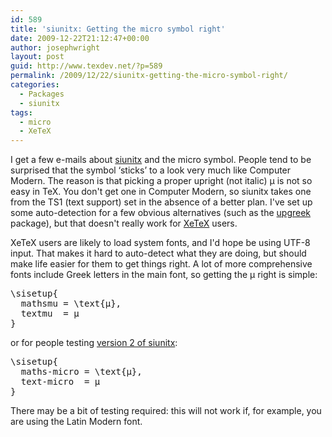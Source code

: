 ```yaml
---
id: 589
title: 'siunitx: Getting the micro symbol right'
date: 2009-12-22T21:12:47+00:00
author: josephwright
layout: post
guid: http://www.texdev.net/?p=589
permalink: /2009/12/22/siunitx-getting-the-micro-symbol-right/
categories:
  - Packages
  - siunitx
tags:
  - micro
  - XeTeX
---
```

I get a few e-mails about <a title="A comprehensive (SI) units package" href="http://tug.ctan.org/cgi-bin/ctanPackageInformation.py?id=siunitx">siunitx</a> and the micro symbol. People tend to be surprised that the symbol ‘sticks’ to a look very much like Computer Modern. The reason is that picking a proper upright (not italic) μ is not so easy in TeX. You don't get one in Computer Modern, so siunitx takes one from the TS1 (text support) set in the absence of a better plan. I've set up some auto-detection for a few obvious alternatives (such as the <a title="Upright Greek letters" href="http://tug.ctan.org/cgi-bin/ctanPackageInformation.py?id=upgreek">upgreek</a> package), but that doesn't really work for <a title="The XeTeX Typesetting System" href="http://scripts.sil.org/cms/scripts/page.php?site_id=nrsi&amp;id=XeTeX">XeTeX</a> users.

XeTeX users are likely to load system fonts, and I'd hope be using UTF-8 input. That makes it hard to auto-detect what they are doing, but should make life easier for them to get things right. A lot of more comprehensive fonts include Greek letters in the main font, so getting the μ right is simple:
<pre>\sisetup{
  mathsmu = \text{μ},
  textmu  = μ
}
</pre>
or for people testing <a href="http://developer.berlios.de/projects/siunitx/">version 2 of siunitx</a>:
<pre>\sisetup{
  maths-micro = \text{μ},
  text-micro  = μ
}
</pre>
There may be a bit of testing required: this will not work if, for example, you are using the Latin Modern font.

